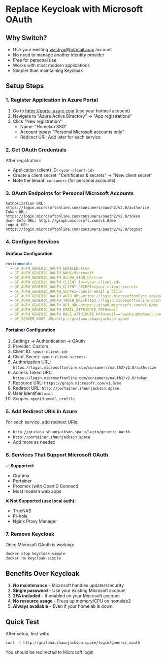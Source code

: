 # Replace Keycloak with Microsoft OAuth

## Why Switch?
- Use your existing washyu@hotmail.com account
- No need to manage another identity provider
- Free for personal use
- Works with most modern applications
- Simpler than maintaining Keycloak

## Setup Steps

### 1. Register Application in Azure Portal
1. Go to https://portal.azure.com (use your hotmail account)
2. Navigate to "Azure Active Directory" → "App registrations"
3. Click "New registration"
   - Name: "Homelab SSO"
   - Account types: "Personal Microsoft accounts only"
   - Redirect URI: Add later for each service

### 2. Get OAuth Credentials
After registration:
- Application (client) ID: `<your-client-id>`
- Create a client secret: "Certificates & secrets" → "New client secret"
- Note the tenant: `consumers` (for personal accounts)

### 3. OAuth Endpoints for Personal Microsoft Accounts
```
Authorization URL: https://login.microsoftonline.com/consumers/oauth2/v2.0/authorize
Token URL: https://login.microsoftonline.com/consumers/oauth2/v2.0/token
User Info URL: https://graph.microsoft.com/v1.0/me
Logout URL: https://login.microsoftonline.com/consumers/oauth2/v2.0/logout
```

### 4. Configure Services

#### Grafana Configuration
```yaml
environment:
  - GF_AUTH_GENERIC_OAUTH_ENABLED=true
  - GF_AUTH_GENERIC_OAUTH_NAME=Microsoft
  - GF_AUTH_GENERIC_OAUTH_ALLOW_SIGN_UP=true
  - GF_AUTH_GENERIC_OAUTH_CLIENT_ID=<your-client-id>
  - GF_AUTH_GENERIC_OAUTH_CLIENT_SECRET=<your-client-secret>
  - GF_AUTH_GENERIC_OAUTH_SCOPES=openid email profile
  - GF_AUTH_GENERIC_OAUTH_AUTH_URL=https://login.microsoftonline.com/consumers/oauth2/v2.0/authorize
  - GF_AUTH_GENERIC_OAUTH_TOKEN_URL=https://login.microsoftonline.com/consumers/oauth2/v2.0/token
  - GF_AUTH_GENERIC_OAUTH_API_URL=https://graph.microsoft.com/v1.0/me
  - GF_AUTH_GENERIC_OAUTH_EMAIL_ATTRIBUTE_PATH=mail
  - GF_AUTH_GENERIC_OAUTH_ROLE_ATTRIBUTE_PATH=mail=="washyu@hotmail.com" && "Admin" || "Viewer"
  - GF_SERVER_ROOT_URL=http://grafana.shaunjackson.space
```

#### Portainer Configuration
1. Settings → Authentication → OAuth
2. Provider: Custom
3. Client ID: `<your-client-id>`
4. Client Secret: `<your-client-secret>`
5. Authorization URL: `https://login.microsoftonline.com/consumers/oauth2/v2.0/authorize`
6. Access Token URL: `https://login.microsoftonline.com/consumers/oauth2/v2.0/token`
7. Resource URL: `https://graph.microsoft.com/v1.0/me`
8. Redirect URL: `http://portainer.shaunjackson.space`
9. User Identifier: `mail`
10. Scopes: `openid email profile`

### 5. Add Redirect URIs in Azure
For each service, add redirect URIs:
- `http://grafana.shaunjackson.space/login/generic_oauth`
- `http://portainer.shaunjackson.space`
- Add more as needed

### 6. Services That Support Microsoft OAuth
✅ **Supported:**
- Grafana
- Portainer
- Proxmox (with OpenID Connect)
- Most modern web apps

❌ **Not Supported (use local auth):**
- TrueNAS
- Pi-hole
- Nginx Proxy Manager

### 7. Remove Keycloak
Once Microsoft OAuth is working:
```bash
docker stop keycloak-simple
docker rm keycloak-simple
```

## Benefits Over Keycloak
1. **No maintenance** - Microsoft handles updates/security
2. **Single password** - Use your existing Microsoft account
3. **2FA included** - If enabled on your Microsoft account
4. **No resource usage** - Frees up memory/CPU on homelab2
5. **Always available** - Even if your homelab is down

## Quick Test
After setup, test with:
```bash
curl -I http://grafana.shaunjackson.space/login/generic_oauth
```

You should be redirected to Microsoft login.